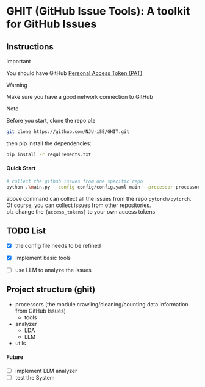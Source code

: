 # GHIT (GitHub Issue Tools): A toolkit for GitHub Issues

## Instructions
> [!IMPORTANT]
> 
> You should have GitHub [Personal Access Token (PAT)](https://docs.github.com/en/authentication/keeping-your-account-and-data-secure/managing-your-personal-access-tokens)  

> [!WARNING]
> Make sure you have a good network connection to GitHub

> [!Note] 
> Before you start, clone the repo plz
> ```bash
> git clone https://github.com/NJU-iSE/GHIT.git
> ```
> then pip install the dependencies:
> ```bash
> pip install -r requirements.txt
>```
#### Quick Start
```bash
# collect the github issues from one specific repo
python .\main.py --config config/config.yaml main --processor processors --access_tokens {access_tokens} --repo_name pytorch/pytorch
```
above command can collect all the issues from the repo `pytorch/pytorch`.  
Of course, you can collect issues from other repositories.  
plz change the `{access_tokens}` to your own access tokens



## TODO List
- [x] the config file needs to be refined
- [x] Implement basic tools
- [ ] use LLM to analyze the issues


## Project structure (ghit)
* processors (the module crawling/cleaning/counting data information from GitHub Issues)
  * tools
* analyzer
  * LDA
  * LLM
* utils


#### Future
- [ ] implement LLM analyzer
- [ ] test the System